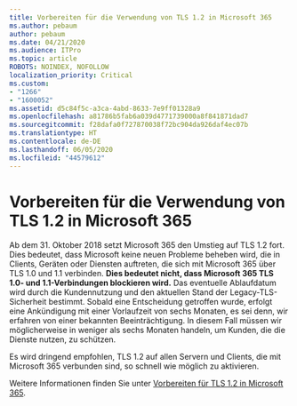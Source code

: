 ```yaml
---
title: Vorbereiten für die Verwendung von TLS 1.2 in Microsoft 365
ms.author: pebaum
author: pebaum
ms.date: 04/21/2020
ms.audience: ITPro
ms.topic: article
ROBOTS: NOINDEX, NOFOLLOW
localization_priority: Critical
ms.custom:
- "1266"
- "1600052"
ms.assetid: d5c84f5c-a3ca-4abd-8633-7e9ff01328a9
ms.openlocfilehash: a81786b5fab6a039d4771739000a8f841871dad7
ms.sourcegitcommit: f28dafa0f727870038f72bc904da926daf4ec07b
ms.translationtype: HT
ms.contentlocale: de-DE
ms.lasthandoff: 06/05/2020
ms.locfileid: "44579612"
---
```

# <a name="prepare-for-use-of-tls-12-in-microsoft-365"></a>Vorbereiten für die Verwendung von TLS 1.2 in Microsoft 365

Ab dem 31. Oktober 2018 setzt Microsoft 365 den Umstieg auf TLS 1.2 fort. Dies bedeutet, dass Microsoft keine neuen Probleme beheben wird, die in Clients, Geräten oder Diensten auftreten, die sich mit Microsoft 365 über TLS 1.0 und 1.1 verbinden. **Dies bedeutet nicht, dass Microsoft 365 TLS 1.0- und 1.1-Verbindungen blockieren wird.** Das eventuelle Ablaufdatum wird durch die Kundennutzung und den aktuellen Stand der Legacy-TLS-Sicherheit bestimmt. Sobald eine Entscheidung getroffen wurde, erfolgt eine Ankündigung mit einer Vorlaufzeit von sechs Monaten, es sei denn, wir erfahren von einer bekannten Beeinträchtigung. In diesem Fall müssen wir möglicherweise in weniger als sechs Monaten handeln, um Kunden, die die Dienste nutzen, zu schützen.
  
Es wird dringend empfohlen, TLS 1.2 auf allen Servern und Clients, die mit Microsoft 365 verbunden sind, so schnell wie möglich zu aktivieren.
  
Weitere Informationen finden Sie unter [Vorbereiten für TLS 1.2 in Microsoft 365](https://support.microsoft.com/help/4057306/preparing-for-tls-1-2-in-office-365).
  